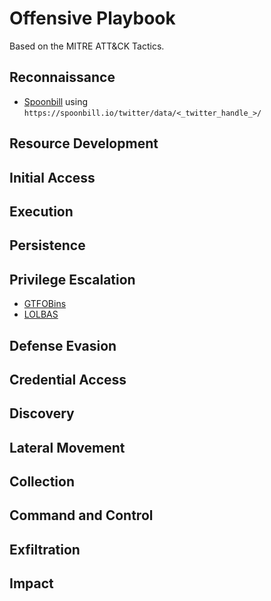 # Offensive Playbook

Based on the MITRE ATT&CK Tactics.

## Reconnaissance

- [Spoonbill](https://spoonbill.io) using `https://spoonbill.io/twitter/data/<_twitter_handle_>/`

## Resource Development
## Initial Access
## Execution
## Persistence

## Privilege Escalation

- [GTFOBins](https://gtfobins.github.io)
- [LOLBAS](https://lolbas-project.github.io)

## Defense Evasion
## Credential Access
## Discovery
## Lateral Movement
## Collection
## Command and Control
## Exfiltration
## Impact